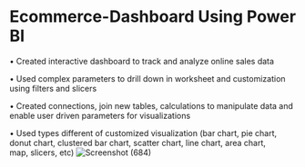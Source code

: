 # Ecommerce-Dashboard Using Power BI
• Created interactive dashboard to track and analyze online sales data

• Used complex parameters to drill down in worksheet and customization using filters and slicers

• Created connections, join new tables, calculations to manipulate data and enable user driven parameters for visualizations

• Used types different of customized visualization (bar chart, pie chart, donut chart, clustered bar chart, scatter chart, line chart, area chart, map, slicers, etc)
![Screenshot (684)](https://github.com/yashasvi2601/Ecommerce-Dashboard/assets/73025612/aec3e831-a8f6-43be-b84e-d0dab2588274)


